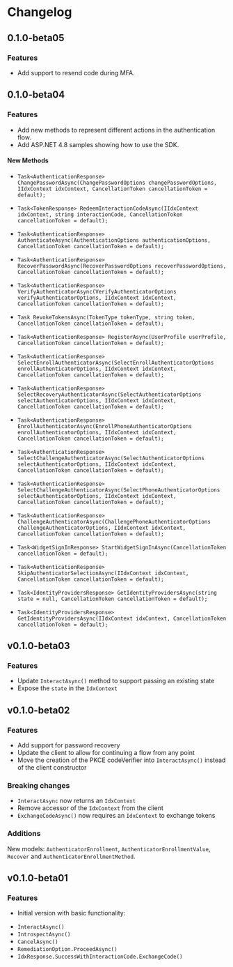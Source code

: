 # Changelog

## 0.1.0-beta05

### Features

* Add support to resend code during MFA.

## 0.1.0-beta04

### Features

* Add new methods to represent different actions in the authentication flow.
* Add ASP.NET 4.8 samples showing how to use the SDK.

#### New Methods

* `Task<AuthenticationResponse> ChangePasswordAsync(ChangePasswordOptions changePasswordOptions, IIdxContext idxContext, CancellationToken cancellationToken = default);`

* `Task<TokenResponse> RedeemInteractionCodeAsync(IIdxContext idxContext, string interactionCode, CancellationToken cancellationToken = default);`

* `Task<AuthenticationResponse> AuthenticateAsync(AuthenticationOptions authenticationOptions, CancellationToken cancellationToken = default);`

* `Task<AuthenticationResponse> RecoverPasswordAsync(RecoverPasswordOptions recoverPasswordOptions, CancellationToken cancellationToken = default);`

* `Task<AuthenticationResponse> VerifyAuthenticatorAsync(VerifyAuthenticatorOptions verifyAuthenticatorOptions, IIdxContext idxContext, CancellationToken cancellationToken = default);`

* `Task RevokeTokensAsync(TokenType tokenType, string token, CancellationToken cancellationToken = default);`

* `Task<AuthenticationResponse> RegisterAsync(UserProfile userProfile, CancellationToken cancellationToken = default);`

* `Task<AuthenticationResponse> SelectEnrollAuthenticatorAsync(SelectEnrollAuthenticatorOptions enrollAuthenticatorOptions, IIdxContext idxContext, CancellationToken cancellationToken = default);`

* `Task<AuthenticationResponse> SelectRecoveryAuthenticatorAsync(SelectAuthenticatorOptions selectAuthenticatorOptions, IIdxContext idxContext, CancellationToken cancellationToken = default);`

* `Task<AuthenticationResponse> EnrollAuthenticatorAsync(EnrollPhoneAuthenticatorOptions enrollAuthenticatorOptions, IIdxContext idxContext, CancellationToken cancellationToken = default);`

* `Task<AuthenticationResponse> SelectChallengeAuthenticatorAsync(SelectAuthenticatorOptions selectAuthenticatorOptions, IIdxContext idxContext, CancellationToken cancellationToken = default);`

* `Task<AuthenticationResponse> SelectChallengeAuthenticatorAsync(SelectPhoneAuthenticatorOptions selectAuthenticatorOptions, IIdxContext idxContext, CancellationToken cancellationToken = default);`

* `Task<AuthenticationResponse> ChallengeAuthenticatorAsync(ChallengePhoneAuthenticatorOptions challengeAuthenticatorOptions, IIdxContext idxContext, CancellationToken cancellationToken = default);`

* `Task<WidgetSignInResponse> StartWidgetSignInAsync(CancellationToken cancellationToken = default);`

* `Task<AuthenticationResponse> SkipAuthenticatorSelectionAsync(IIdxContext idxContext, CancellationToken cancellationToken = default);`

* `Task<IdentityProvidersResponse> GetIdentityProvidersAsync(string state = null, CancellationToken cancellationToken = default);`

* `Task<IdentityProvidersResponse> GetIdentityProvidersAsync(IIdxContext idxContext, CancellationToken cancellationToken = default);`

## v0.1.0-beta03

### Features

* Update `InteractAsync()` method to support passing an existing state
* Expose the `state` in the `IdxContext`

## v0.1.0-beta02

### Features

* Add support for password recovery
* Update the client to allow for continuing a flow from any point
* Move the creation of the PKCE codeVerifier into `InteractAsync()` instead of the client constructor

### Breaking changes

* `InteractAsync` now returns an `IdxContext`
* Remove accessor of the `IdxContext` from the client
* `ExchangeCodeAsync()` now requires an `IdxContext` to exchange tokens

### Additions

New models: `AuthenticatorEnrollment`, `AuthenticatorEnrollmentValue`, `Recover` and `AuthenticatorEnrollmentMethod`.

## v0.1.0-beta01

### Features

- Initial version with basic functionality:
* `InteractAsync()`
* `IntrospectAsync()`
* `CancelAsync()`
* `RemediationOption.ProceedAsync()`
* `IdxResponse.SuccessWithInteractionCode.ExchangeCode()`

